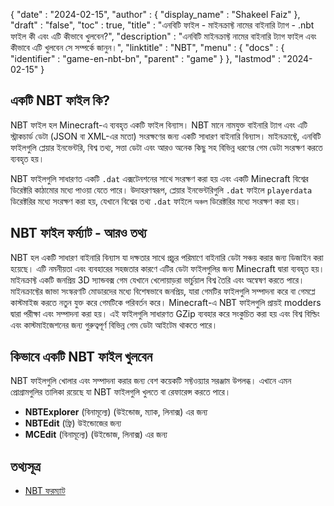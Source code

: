 {
  "date" : "2024-02-15",
  "author" : {
    "display_name" : "Shakeel Faiz"
},
  "draft" : "false",
  "toc" : true,
  "title" : "এনবিটি ফাইল - মাইনক্রাফ্ট নামের বাইনারি ট্যাগ - .nbt ফাইল কী এবং এটি কীভাবে খুলবেন?",
  "description" : "এনবিটি মাইনক্রাফ্ট নামের বাইনারি ট্যাগ ফাইল এবং কীভাবে এটি খুলবেন সে সম্পর্কে জানুন।",
  "linktitle" : "NBT",
  "menu" : {
    "docs" : {
      "identifier" : "game-en-nbt-bn",
      "parent" : "game"
}
},
  "lastmod" : "2024-02-15"
}

## একটি NBT ফাইল কি?

NBT ফাইল হল Minecraft-এ ব্যবহৃত একটি ফাইল বিন্যাস। NBT মানে নামযুক্ত বাইনারি ট্যাগ এবং এটি স্ট্রাকচার্ড ডেটা (JSON বা XML-এর মতো) সংরক্ষণের জন্য একটি সাধারণ বাইনারি বিন্যাস। মাইনক্রাফ্টে, এনবিটি ফাইলগুলি প্লেয়ার ইনভেন্টরি, বিশ্ব তথ্য, সত্তা ডেটা এবং আরও অনেক কিছু সহ বিভিন্ন ধরণের গেম ডেটা সংরক্ষণ করতে ব্যবহৃত হয়।

NBT ফাইলগুলি সাধারণত একটি `.dat` এক্সটেনশনের সাথে সংরক্ষণ করা হয় এবং একটি Minecraft বিশ্বের ডিরেক্টরি কাঠামোর মধ্যে পাওয়া যেতে পারে। উদাহরণস্বরূপ, প্লেয়ার ইনভেন্টরিগুলি `.dat` ফাইলে `playerdata` ডিরেক্টরির মধ্যে সংরক্ষণ করা হয়, যেখানে বিশ্বের তথ্য `.dat` ফাইলে `অঞ্চল` ডিরেক্টরির মধ্যে সংরক্ষণ করা হয়।

## NBT ফাইল ফর্ম্যাট - আরও তথ্য

NBT হল একটি সাধারণ বাইনারি বিন্যাস যা দক্ষতার সাথে প্রচুর পরিমাণে বাইনারি ডেটা সঞ্চয় করার জন্য ডিজাইন করা হয়েছে। এটি নমনীয়তা এবং ব্যবহারের সহজতার কারণে এটির ডেটা ফাইলগুলির জন্য Minecraft দ্বারা ব্যবহৃত হয়। মাইনক্রাফ্ট একটি জনপ্রিয় 3D স্যান্ডবক্স গেম যেখানে খেলোয়াড়রা ভার্চুয়াল বিশ্ব তৈরি এবং অন্বেষণ করতে পারে। মাইনক্রাফ্টের জাভা সংস্করণটি মোডারদের মধ্যে বিশেষভাবে জনপ্রিয়, যারা গেমটির ফাইলগুলি সম্পাদনা করে বা গেমপ্লে কাস্টমাইজ করতে নতুন যুক্ত করে গেমটিকে পরিবর্তন করে। Minecraft-এ NBT ফাইলগুলি প্রায়ই modders দ্বারা পরীক্ষা এবং সম্পাদনা করা হয়। এই ফাইলগুলি সাধারণত GZip ব্যবহার করে সংকুচিত করা হয় এবং বিশ্ব বিল্ডিং এবং কাস্টমাইজেশনের জন্য গুরুত্বপূর্ণ বিভিন্ন গেম ডেটা আইটেম থাকতে পারে।

## কিভাবে একটি NBT ফাইল খুলবেন

NBT ফাইলগুলি খোলার এবং সম্পাদনা করার জন্য বেশ কয়েকটি সফ্টওয়্যার সরঞ্জাম উপলব্ধ। এখানে এমন প্রোগ্রামগুলির তালিকা রয়েছে যা NBT ফাইলগুলি খুলতে বা রেফারেন্স করতে পারে।

- **NBTExplorer** (বিনামূল্যে) (উইন্ডোজ, ম্যাক, লিনাক্স) এর জন্য
- **NBTEdit** (ফ্রি) উইন্ডোজের জন্য
- **MCEdit** (বিনামূল্যে) (উইন্ডোজ, লিনাক্স) এর জন্য

## তথ্যসূত্র
* [NBT ফরম্যাট](https://minecraft.wiki/w/NBT_format)


